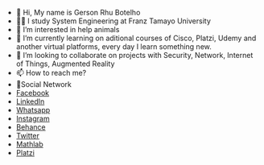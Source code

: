 - 👋 Hi, My name is Gerson Rhu Botelho
- 🧑‍💻 I study System Engineering at Franz Tamayo University
- 👀 I’m interested in help animals 
- 🌱 I’m currently learning on aditional courses of Cisco, Platzi, Udemy and another virtual platforms, every day I learn something new. 
- 💞️ I’m looking to collaborate on projects with Security, Network, Internet of Things, Augmented Reality  
- 📫 How to reach me? 
- 👾Social Network
- [Facebook](https://www.facebook.com/jasan.rhu.3/)
- [LinkedIn](https://www.linkedin.com/in/gerson-rhu-botelho-000ab81b0/)
- [Whatsapp](https://wa.link/77op3n)
- [Instagram](https://www.instagram.com/gerson_rhu/)
- [Behance](https://www.behance.net/gersonrhubotelho)
- [Twitter](https://twitter.com/RhuGerson)
- [Mathlab](https://la.mathworks.com/matlabcentral/profile/authors/22598221)
- [Platzi](https://platzi.com/p/gersonrhu98/)

<!---
gerson9511/gerson9511 is a ✨ special ✨ repository because its `README.md` (this file) appears on your GitHub profile.
You can click the Preview link to take a look at your changes.
--->
